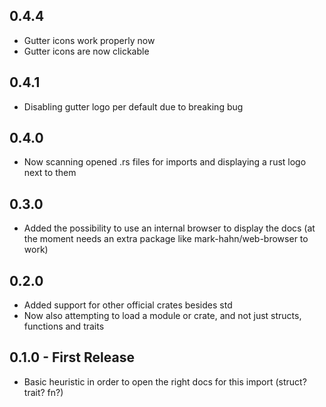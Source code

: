 ## 0.4.4
* Gutter icons work properly now
* Gutter icons are now clickable

## 0.4.1
* Disabling gutter logo per default due to breaking bug

## 0.4.0
* Now scanning opened .rs files for imports and displaying a rust logo next to them

## 0.3.0
* Added the possibility to use an internal browser to display the docs (at the moment needs an extra package like mark-hahn/web-browser to work)

## 0.2.0
* Added support for other official crates besides std
* Now also attempting to load a module or crate, and not just structs, functions and traits

## 0.1.0 - First Release
* Basic heuristic in order to open the right docs for this import (struct? trait? fn?)
